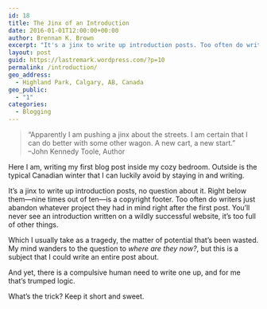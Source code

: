 ```yaml
---
id: 18
title: The Jinx of an Introduction
date: 2016-01-01T12:00:00+00:00
author: Brennan K. Brown
excerpt: "It's a jinx to write up introduction posts. Too often do writers just abandon whatever project they had in mind right after the first post."
layout: post
guid: https://lastremark.wordpress.com/?p=10
permalink: /introduction/
geo_address:
  - Highland Park, Calgary, AB, Canada
geo_public:
  - "1"
categories:
  - Blogging
---
```


> &#8220;Apparently I am pushing a jinx about the streets. I am certain that I can do better with some other wagon. A new cart, a new start.&#8221;  
> &#8211;John Kennedy Toole, Author

Here I am, writing my first blog post inside my cozy bedroom. Outside is the typical Canadian winter that I can luckily avoid by staying in and writing.

It&#8217;s a jinx to write up introduction posts, no question about it. Right below them<span class="_Tgc">—</span>nine times out of ten<span class="_Tgc">—</span>is a copyright footer. Too often do writers just abandon whatever project they had in mind right after the first post. You&#8217;ll never see an introduction written on a wildly successful website, it&#8217;s too full of other things.

<!--more-->

Which I usually take as a tragedy, the matter of potential that&#8217;s been wasted. My mind wanders to the question to _where are they now?_, but this is a subject that I could write an entire post about.

And yet, there is a compulsive human need to write one up, and for me that&#8217;s trumped logic.

What&#8217;s the trick? Keep it short and sweet.
